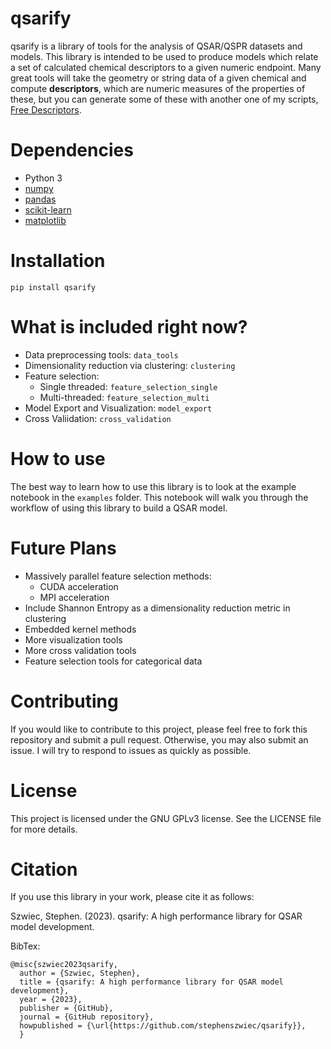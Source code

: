 # qsarify

qsarify is a library of tools for the analysis of QSAR/QSPR datasets and models. This library is intended to be used to produce models which relate a set of calculated chemical descriptors to a given numeric endpoint. Many great tools will take the geometry or string data of a given chemical and compute **descriptors**, which are numeric measures of the properties of these, but you can generate some of these with another one of my scripts, [Free Descriptors](https://github.com/StephenSzwiec/free_descriptors).

# Dependencies

- Python 3
- [numpy](https://numpy.org/)
- [pandas](https://pandas.pydata.org/)
- [scikit-learn](https://scikit-learn.org)
- [matplotlib](https://matplotlib.org)


# Installation

`pip install qsarify`

# What is included right now?

- Data preprocessing tools: `data_tools`
- Dimensionality reduction via clustering: `clustering`
- Feature selection:
	- Single threaded: `feature_selection_single`
	- Multi-threaded: `feature_selection_multi`
- Model Export and Visualization: `model_export`
- Cross Valiidation: `cross_validation`

# How to use

The best way to learn how to use this library is to look at the example notebook in the `examples` folder. This notebook will walk you through the workflow of using this library to build a QSAR model.

# Future Plans

- Massively parallel feature selection methods:
	- CUDA acceleration
	- MPI acceleration
- Include Shannon Entropy as a dimensionality reduction metric in clustering
- Embedded kernel methods
- More visualization tools
- More cross validation tools
- Feature selection tools for categorical data

# Contributing


If you would like to contribute to this project, please feel free to fork this repository and submit a pull request. Otherwise, you may also submit an issue. I will try to respond to issues as quickly as possible.

# License


This project is licensed under the GNU GPLv3 license. See the LICENSE file for more details.

# Citation

If you use this library in your work, please cite it as follows:

Szwiec, Stephen. (2023). qsarify: A high performance library for QSAR model development.

BibTex:
```
@misc{szwiec2023qsarify,
  author = {Szwiec, Stephen},
  title = {qsarify: A high performance library for QSAR model development},
  year = {2023},
  publisher = {GitHub},
  journal = {GitHub repository},
  howpublished = {\url{https://github.com/stephenszwiec/qsarify}},
  }
```

